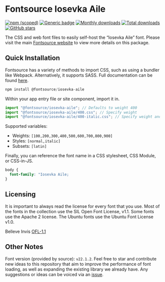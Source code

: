 # Fontsource Iosevka Aile

[![npm (scoped)](https://img.shields.io/npm/v/@fontsource/iosevka-aile?color=brightgreen)](https://www.npmjs.com/package/@fontsource/iosevka-aile) [![Generic badge](https://img.shields.io/badge/fontsource-passing-brightgreen)](https://github.com/fontsource/fontsource) [![Monthly downloads](https://badgen.net/npm/dm/@fontsource/iosevka-aile)](https://github.com/fontsource/fontsource) [![Total downloads](https://badgen.net/npm/dt/@fontsource/iosevka-aile)](https://github.com/fontsource/fontsource) [![GitHub stars](https://img.shields.io/github/stars/fontsource/fontsource.svg?style=social&label=Star)](https://github.com/fontsource/fontsource/stargazers)

The CSS and web font files to easily self-host the “Iosevka Aile” font. Please visit the main [Fontsource website](https://fontsource.org/fonts/iosevka-aile) to view more details on this package.

## Quick Installation

Fontsource has a variety of methods to import CSS, such as using a bundler like Webpack. Alternatively, it supports SASS. Full documentation can be found [here](https://fontsource.org/docs/introduction).

```javascript
npm install @fontsource/iosevka-aile
```

Within your app entry file or site component, import it in.

```javascript
import "@fontsource/iosevka-aile"; // Defaults to weight 400
import "@fontsource/iosevka-aile/400.css"; // Specify weight
import "@fontsource/iosevka-aile/400-italic.css"; // Specify weight and style

```

Supported variables:
- Weights: `[100,200,300,400,500,600,700,800,900]`
- Styles: `[normal,italic]`
- Subsets: `[latin]`

Finally, you can reference the font name in a CSS stylesheet, CSS Module, or CSS-in-JS.

```css
body {
  font-family: "Iosevka Aile;
}
```

## Licensing
It is important to always read the license for every font that you use.
Most of the fonts in the collection use the SIL Open Font License, v1.1. Some fonts use the Apache 2 license. The Ubuntu fonts use the Ubuntu Font License v1.0.

Belleve Invis
[OFL-1.1](https://github.com/be5invis/Iosevka/blob/main/LICENSE.md)

## Other Notes
Font version (provided by source): `v22.1.2`.
Feel free to star and contribute new ideas to this repository that aim to improve the performance of font loading, as well as expanding the existing library we already have. Any suggestions or ideas can be voiced via an [issue](https://github.com/fontsource/fontsource/issues).